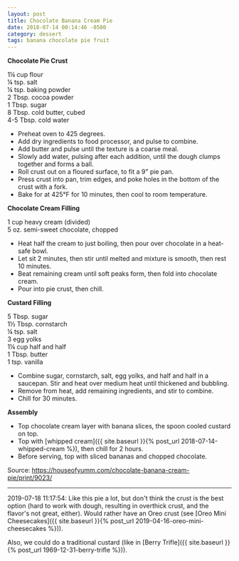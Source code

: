 ```yaml
---
layout: post
title: Chocolate Banana Cream Pie
date: 2018-07-14 00:14:46 -0500
category: dessert
tags: banana chocolate pie fruit
---
```

<strong>Chocolate Pie Crust</strong>
  
1¼ cup flour  
¼ tsp. salt  
¼ tsp. baking powder  
2 Tbsp. cocoa powder  
1 Tbsp. sugar  
8 Tbsp. cold butter, cubed  
4-5 Tbsp. cold water  
<ul>
 	<li>Preheat oven to 425 degrees.</li>
 	<li>Add dry ingredients to food processor, and pulse to combine.</li>
 	<li>Add butter and pulse until the texture is a coarse meal.</li>
 	<li>Slowly add water, pulsing after each addition, until the dough clumps together and forms a ball.</li>
 	<li>Roll crust out on a floured surface, to fit a 9" pie pan.</li>
 	<li>Press crust into pan, trim edges, and poke holes in the bottom of the crust with a fork.</li>
 	<li>Bake for at 425°F for 10 minutes, then cool to room temperature.</li>
</ul>
<strong>Chocolate Cream Filling</strong>
  
1 cup heavy cream (divided)  
5 oz. semi-sweet chocolate, chopped  
<ul>
 	<li>Heat half the cream to just boiling, then pour over chocolate in a heat-safe bowl.</li>
 	<li>Let sit 2 minutes, then stir until melted and mixture is smooth, then rest 10 minutes.</li>
 	<li>Beat remaining cream until soft peaks form, then fold into chocolate cream.</li>
 	<li>Pour into pie crust, then chill.</li>
</ul>
<strong>Custard Filling</strong>
  
5 Tbsp. sugar  
1½ Tbsp. cornstarch  
¼ tsp. salt  
3 egg yolks  
1¼ cup half and half  
1 Tbsp. butter  
1 tsp. vanilla  
<ul>
 	<li>Combine sugar, cornstarch, salt, egg yolks, and half and half in a saucepan. Stir and heat over medium heat until thickened and bubbling.</li>
 	<li>Remove from heat, add remaining ingredients, and stir to combine.</li>
 	<li>Chill for 30 minutes.</li>
</ul>
<strong>Assembly</strong>
<ul>
 	<li>Top chocolate cream layer with banana slices, the spoon cooled custard on top.</li>
 	<li>Top with [whipped cream]({{ site.baseurl }}{% post_url 2018-07-14-whipped-cream %}), then chill for 2 hours.</li>
 	<li>Before serving, top with sliced bananas and chopped chocolate.</li>
</ul>
Source: <a href="https://houseofyumm.com/chocolate-banana-cream-pie/print/9023/">https://houseofyumm.com/chocolate-banana-cream-pie/print/9023/</a>

---

2019-07-18 11:17:54: Like this pie a lot, but don't think the crust is the best
option (hard to work with dough, resulting in overthick crust, and the flavor's not
great, either).  Would rather have an Oreo crust (see [Oreo Mini Cheesecakes]({{ site.baseurl }}{% post_url 2019-04-16-oreo-mini-cheesecakes %})).

Also, we could do a traditional custard (like in [Berry Trifle]({{ site.baseurl }}{% post_url 1969-12-31-berry-trifle %})).
